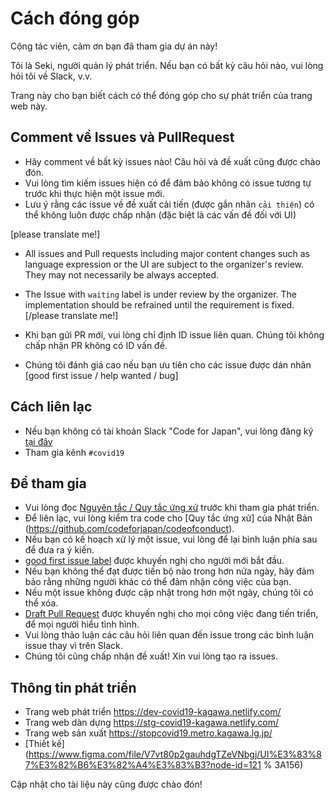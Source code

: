 # Cách đóng góp

Cộng tác viên, cảm ơn bạn đã tham gia dự án này!

Tôi là Seki, người quản lý phát triển. Nếu bạn có bất kỳ câu hỏi nào, vui lòng hỏi tôi về Slack, v.v.

Trang này cho bạn biết cách có thể đóng góp cho sự phát triển của trang web này.

## Comment về Issues và PullRequest
* Hãy comment về bất kỳ issues nào! Câu hỏi và đề xuất cũng được chào đón.
* Vui lòng tìm kiếm issues hiện có để đảm bảo không có issue tương tự trước khi thực hiện một issue mới.
* Lưu ý rằng các issue về đề xuất cải tiến (được gắn nhãn `cải thiện`) có thể không luôn được chấp nhận (đặc biệt là các vấn đề đối với UI)

[please translate me!]
* All issues and Pull requests including major content changes such as language expression or the UI are subject to the organizer's review. They may not necessarily be always accepted.
* The Issue with `waiting` label is under review by the organizer.  The implementation should be refrained until the requirement is fixed.
[/please translate me!]

* Khi bạn gửi PR mới, vui lòng chỉ định ID issue liên quan. Chúng tôi không chấp nhận PR không có ID vấn đề.
* Chúng tôi đánh giá cao nếu bạn ưu tiên cho các issue được dán nhãn [good first issue / help wanted / bug]

## Cách liên lạc
* Nếu bạn không có tài khoản Slack "Code for Japan", vui lòng đăng ký [tại đây](https://cfjslackin.herokuapp.com/)
* Tham gia kênh `#covid19`

## Để tham gia
* Vui lòng đọc [Nguyên tắc / Quy tắc ứng xử](CODE_OF_CONDUCT_VI.md) trước khi tham gia phát triển.
* Để liên lạc, vui lòng kiểm tra code cho [Quy tắc ứng xử] của Nhật Bản (https://github.com/codeforjapan/codeofconduct).
* Nếu bạn có kế hoạch xử lý một issue, vui lòng để lại bình luận phía sau để đưa ra ý kiến.
* [good first issue label](https://github.com/kagawa-metropolitan-gov/covid19/issues?q=is%3Asu+is%3Aopen+label%3A%22good+first+su%22) được khuyến nghị cho người mới bắt đầu.
* Nếu bạn không thể đạt được tiến bộ nào trong hơn nửa ngày, hãy đảm bảo rằng những người khác có thể đảm nhận công việc của bạn.
* Nếu một issue không được cập nhật trong hơn một ngày, chúng tôi có thể xóa.
* [Draft Pull Request](https://help.github.com/en/github/collaborating-with-issues-and-pull-requests/about-pull-requests#draft-pull-requests) được khuyến nghị cho mọi công việc đang tiến triển, để mọi người hiểu tình hình.
* Vui lòng thảo luận các câu hỏi liên quan đến issue trong các bình luận issue thay vì trên Slack.
* Chúng tôi cũng chấp nhận đề xuất! Xin vui lòng tạo ra issues.

## Thông tin phát triển
* Trang web phát triển https://dev-covid19-kagawa.netlify.com/
* Trang web dàn dựng https://stg-covid19-kagawa.netlify.com/
* Trang web sản xuất https://stopcovid19.metro.kagawa.lg.jp/
* [Thiết kế](https://www.figma.com/file/V7vt80p2gauhdgTZeVNbgj/UI%E3%83%87%E3%82%B6%E3%82%A4%E3%83%B3?node-id=121 % 3A156)

Cập nhật cho tài liệu này cũng được chào đón!
